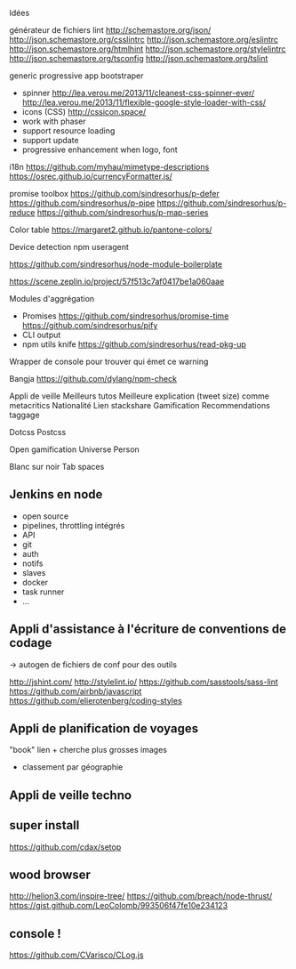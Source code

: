 
Idées


générateur de fichiers lint
http://schemastore.org/json/
http://json.schemastore.org/csslintrc
http://json.schemastore.org/eslintrc
http://json.schemastore.org/htmlhint
http://json.schemastore.org/stylelintrc
http://json.schemastore.org/tsconfig
http://json.schemastore.org/tslint


generic progressive app bootstraper
- spinner
  http://lea.verou.me/2013/11/cleanest-css-spinner-ever/
  http://lea.verou.me/2013/11/flexible-google-style-loader-with-css/
- icons (CSS) http://cssicon.space/
- work with phaser
- support resource loading
- support update
- progressive enhancement when logo, font

i18n
https://github.com/myhau/mimetype-descriptions
https://osrec.github.io/currencyFormatter.js/

promise toolbox
https://github.com/sindresorhus/p-defer
https://github.com/sindresorhus/p-pipe
https://github.com/sindresorhus/p-reduce
https://github.com/sindresorhus/p-map-series

Color table
https://margaret2.github.io/pantone-colors/

Device detection
npm useragent


https://github.com/sindresorhus/node-module-boilerplate


https://scene.zeplin.io/project/57f513c7af0417be1a060aae


Modules d'aggrégation
* Promises
  https://github.com/sindresorhus/promise-time
  https://github.com/sindresorhus/pify
* CLI output
* npm utils knife
  https://github.com/sindresorhus/read-pkg-up


Wrapper de console pour trouver qui émet ce warning

Bangja
https://github.com/dylang/npm-check


Appli de veille
Meilleurs tutos
Meilleure explication (tweet size) comme metacritics
Nationalité
Lien stackshare
Gamification
Recommendations
taggage


Dotcss
Postcss


Open gamification
Universe
Person

Blanc sur noir
Tab spaces



## Jenkins en node
* open source
* pipelines, throttling intégrés
* API
* git
* auth
* notifs
* slaves
* docker
* task runner
* ...



## Appli d'assistance à l'écriture de conventions de codage
-> autogen de fichiers de conf pour des outils

http://jshint.com/
http://stylelint.io/
https://github.com/sasstools/sass-lint
https://github.com/airbnb/javascript
https://github.com/elierotenberg/coding-styles




## Appli de planification de voyages

"book" lien + cherche plus grosses images

+ classement par géographie


## Appli de veille techno



## super install
https://github.com/cdax/setop


## wood browser
http://helion3.com/inspire-tree/
https://github.com/breach/node-thrust/
https://gist.github.com/LeoColomb/993506f47fe10e234123


## console !
https://github.com/CVarisco/CLog.js


